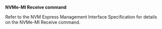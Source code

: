 **NVMe-MI Receive command**


Refer to the NVM Express Management Interface Specification for details on the NVMe-MI Receive
command.
